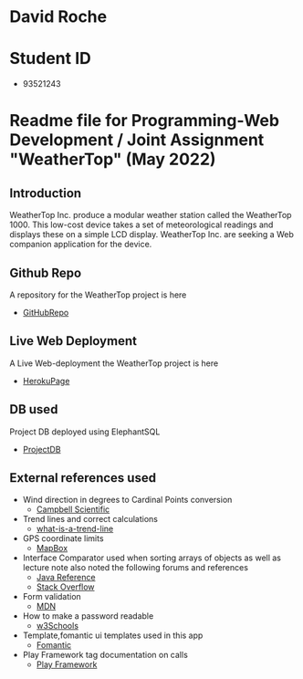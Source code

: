# David Roche 

# Student ID  
- 93521243
# Readme file for Programming-Web Development / Joint Assignment "WeatherTop"  (May 2022)

## Introduction
WeatherTop Inc. produce a modular weather station called the WeatherTop 1000. This low-cost device takes a set of meteorological readings and displays these on a simple LCD
display. WeatherTop Inc. are seeking a Web companion application for the device.

## Github Repo
A repository for the WeatherTop project is here
- [GitHubRepo](https://github.com/RocheDJ/WeaterTop.git) 
## Live Web Deployment
A Live Web-deployment the WeatherTop project is here 
- [HerokuPage](https://warm-peak-91173.herokuapp.com)
## DB used
Project DB deployed using ElephantSQL 
- [ProjectDB](https://api.elephantsql.com/console/f4bc670c-3353-4650-aaab-0a09023a9798/details)
## External references used
- Wind direction in degrees to Cardinal Points conversion  
  - [Campbell Scientific](https://www.campbellsci.com/blog/convert-wind-directions)
- Trend lines and correct calculations
  - [what-is-a-trend-line](https://study.com/academy/lesson/what-is-a-trend-line-in-math-definition-equation-analysis.html)
- GPS coordinate limits
  - [MapBox](https://docs.mapbox.com/help/glossary/lat-lon/#:~:text=Latitude%20and%20longitude%20are%20a,180%20to%20180%20for%20longitude.)
- Interface Comparator used when sorting arrays of objects as well as lecture note also noted the following forums and references
  - [Java Reference](https://docs.oracle.com/javase/6/docs/api/java/util/Comparator.html)
  - [Stack Overflow](https://stackoverflow.com/questions/2784514/sort-arraylist-of-custom-objects-by-property)
- Form validation
  - [MDN](https://developer.mozilla.org/en-US/docs/Learn/Forms/Form_validation#built-in_form_validation_examples)
- How to make a password readable
  - [w3Schools](https://www.w3schools.com/howto/howto_js_toggle_password.asp)
- Template,fomantic ui templates used in this app
  - [Fomantic](https://fomantic-ui.com/)
- Play Framework tag documentation on calls
  - [Play Framework](https://www.playframework.com/documentation/1.2.1/tags)
  